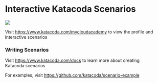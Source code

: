 # Interactive Katacoda Scenarios

[![](http://shields.katacoda.com/katacoda/mycloudacademy/count.svg)](https://www.katacoda.com/mycloudacademy "Get your profile on Katacoda.com")

Visit https://www.katacoda.com/mycloudacademy to view the profile and interactive scenarios

### Writing Scenarios
Visit https://www.katacoda.com/docs to learn more about creating Katacoda scenarios

For examples, visit https://github.com/katacoda/scenario-example

